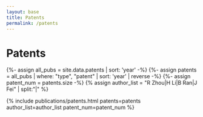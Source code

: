 ```yaml
---
layout: base
title: Patents
permalink: /patents
---
```


# Patents

{%- assign all_pubs   = site.data.patents | sort: 'year' -%}
{%- assign patents    = all_pubs | where: "type", "patent" | sort: 'year' | reverse -%}
{%- assign patent_num = patents.size -%}
{% assign author_list = "R Zhou|H Li|B Ran|J Fei" | split:"|" %}

{% include publications/patents.html 
     patents=patents 
     author_list=author_list 
     patent_num=patent_num %}
